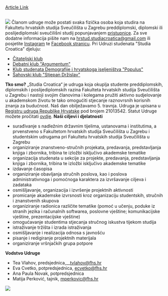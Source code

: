 [Article Link](https://www.fhs.hr/studenti/studentske_udruge/udruga-studenata-studia_croatica)

## 
![](https://www.fhs.hr/images/50040263/106923369_2970850943037526_182753927961151118_o.jpg)
Članom udruge može postati svaka fizička osoba koja studira na Fakultetu hrvatskih studija Sveučilišta u Zagrebu preddiplomski, diplomski ili poslijediplomski sveučilišni studij popunjavanjem [pristupnice](https://www.fhs.hr/www.studiacroatica.hr/contact/pristupnica-za-clanstvo-u-studia-croatica/). Za sve dodatne informacija pišite nam na [hrstud.studiacroatica@gmail.com](javascript:cms_mail\('hrstud.studiacroatica','gmail.com','',''\)) ili posjetite [Instagram](https://www.instagram.com/studiacroatica.fhs/?__d=1%2F) te [Facebook stranicu](https://www.facebook.com/studentihrvatskihstudija/?locale=hr_HR).
Pri Udruzi studenata "Studia Croatica" djeluju:
  * [Čitateljski klub](https://www.fhs.hr/www.studiacroatica.hr/citateljski-klub/)
  * [Debatni klub "Argumentum"](https://www.fhs.hr/www.studiacroatica.hr/argumentum/)
  * [Klub studenata Demografije i hrvatskoga iseljeništva "Populus"](https://www.fhs.hr/www.studiacroatica.hr/populus/)
  * [Šahovski klub "Stjepan Držislav"](https://www.fhs.hr/www.studiacroatica.hr/stjepan-drzislav/)


**Tko smo?**
„Studia Croatica“ je udruga koja okuplja studente preddiplomskih, diplomskih i poslijediplomskih razina Fakulteta hrvatskih studija Sveučilišta u Zagrebu i nastoji svojim članovima i kolegama pružiti aktivno sudjelovanje u akademskom životu te tako omogućiti stjecanje raznovrsnih korisnih znanja za budućnost. Naš dan obilježavamo 5. travnja. Udruga je upisana u [Registru udruga Republike Hrvatske](https://registri-npo-mpu.gov.hr/#!udruge) pod brojem 21013542. Statut Udruge možete pročitati [ovdje](https://www.fhs.hr/images/50042987/Izvorni_dokument_2023-12-07.pdf).
**Naši ciljevi i djelatnosti**
  * surađivanje s nadležnim državnim tijelima, ustanovama i institutima, a prvenstveno s Fakultetom hrvatskih studija Sveučilišta u Zagrebu i studentskim udrugama pri Fakultetu hrvatskih studija Sveučilišta u Zagrebu
  * organiziranje znanstveno-stručnih projekata, predavanja, predstavljanja knjiga i zbornika, tribina te izložbi isključivo akademske tematike
  * organizacija studenata u sekcije za projekte, predavanja, predstavljanja knjiga i zbornika, tribina te izložbi isključivo akademske tematike
  * izdavanje časopisa
  * organiziranje obavljanja stručnih poslova, kao i poslova administrativnoga i pomoćnoga karaktera za izvršavanje ciljeva i zadataka
  * osmišljavanje, organizacija i izvršenje projektnih aktivnosti
  * promicanje akademske izvrsnosti kroz organizaciju studentskih, stručnih i znanstvenih skupova
  * organiziranje radionica različite tematike (pomoć u učenju, poduke iz stranih jezika i računalnih softwarea, poslovne vještine; komunikacijske vještine, prezentacijske vještine)
  * omogućavanje studentima stjecanja stručnog iskustva tijekom studija
  * istraživanje tržišta i izrada istraživanja
  * osmišljavanje i realizacija odnosa s javnošću
  * pisanje i redigiranje projektnih materijala
  * organiziranje vršnjačkih grupa potpore


**Vodstvo Udruge**
  * Tea Vlahov, predsjednica,__[tvlahov@fhs.hr ](javascript:cms_mail\('tvlahov','fhs.hr%C2%A0','',''\))
  * Eva Cvetko, potpredsjednica, [ecvetko@fhs.hr](javascript:cms_mail\('ecvetko','fhs.hr','',''\))
  * Ana Paula Novak, potpredsjednica
  * Matija Perković, tajnik, [mperkovic@fhs.hr](javascript:cms_mail\('mperkovic','fhs.hr','',''\))


![](https://www.fhs.hr/images/50040263/117715408_3087245104731442_6868295592619884488_o\(1\).jpg)
  

